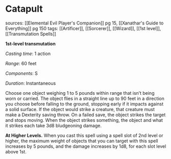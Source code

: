 # Catapult
sources: [[Elemental Evil Player's Companion]] pg 15, [[Xanathar's Guide to Everything]] pg 150
tags: [[Artificer]], [[Sorcerer]], [[Wizard]], [[1st level]], [[Transmutation Spells]]

**1st-level transmutation**

*Casting time*: 1 action

*Range*: 60 feet

*Components*: S

*Duration*: Instantaneous

Choose one object weighing 1 to 5 pounds within range that isn’t being worn or carried. The object flies in a straight line up to 90 feet in a direction you choose before falling to the ground, stopping early if it impacts against a solid surface. If the object would strike a creature, that creature must make a Dexterity saving throw. On a failed save, the object strikes the target and stops moving. When the object strikes something, the object and what it strikes each take 3d8 bludgeoning damage.

**At Higher Levels.** When you cast this spell using a spell slot of 2nd level or higher, the maximum weight of objects that you can target with this spell increases by 5 pounds, and the damage increases by 1d8, for each slot level above 1st.
